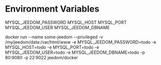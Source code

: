 # Environment Variables
MYSQL_JEEDOM_PASSWORD
MYSQL_HOST
MYSQL_PORT
MYSQL_JEEDOM_USER
MYSQL_JEEDOM_DBNAME

docker run --name some-jeedom --privileged -v /my/jeedom/data:/var/html/www -e MYSQL_JEEDOM_PASSWORD=todo -e MYSQL_HOST=todo -e MYSQL_PORT=todo -e MYSQL_JEEDOM_USER=todo -e MYSQL_JEEDOM_DBNAME=todo -p 80:9080 -p 22:9022 jeedom/docker